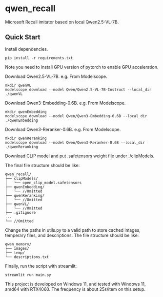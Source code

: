 # qwen_recall
Microsoft Recall imitator based on local Qwen2.5-VL-7B.

## Quick Start
Install dependencies.
```
pip install -r requirements.txt
```
Note you need to install GPU version of pytorch to enable GPU acceleration.

Download Qwen2.5-VL-7B. e.g. From Modelscope.
```
mkdir qwenVL
modelscope download --model Qwen/Qwen2.5-VL-7B-Instruct --local_dir ./qwenVL
```

Download Qwen3-Embedding-0.6B. e.g. From Modelscope.
```
mkdir qwenEmbedding
modelscope download --model Qwen/Qwen3-Embedding-0.6B --local_dir ./qwenEmbedding
```

Download Qwen3-Reranker-0.6B. e.g. From Modelscope.
```
mkdir qwenReranking
modelscope download --model Qwen/Qwen3-Reranker-0.6B --local_dir ./qwenReranking
```

Download CLIP model and put .safetensors weight file under ./clipModels.

The final file structure should be like:
```
qwen_recall/  
├── clipModels/  
│   └── open_clip_model.safetensors 
├── qwenEmbedding/
│   └── //Omitted
├── qwenReranking/
│   └── //Omitted
├── qwenVL/
│   └── //Omitted
├── .gitignore
...
└── //Omitted
```

Change the paths in utils.py to a valid path to store cached images, temperary files, and descriptions. The file structure should be like:
```
qwen_memory/
├── images/
├── temp/
└── descriptions.txt
```

Finally, run the script with streamlit:
```
streamlit run main.py
```

This project is developed on Windows 11, and tested with Windows 11, amd64 with RTX4060. The frequency is about 25s/item on this setup.